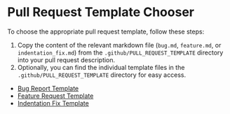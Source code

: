 # Pull Request Template Chooser

To choose the appropriate pull request template, follow these steps:

1. Copy the content of the relevant markdown file (`bug.md`, `feature.md`, or `indentation_fix.md`) from the `.github/PULL_REQUEST_TEMPLATE` directory into your pull request description.
2. Optionally, you can find the individual template files in the `.github/PULL_REQUEST_TEMPLATE` directory for easy access.

- [Bug Report Template](./PULL_REQUEST_TEMPLATE/bug.md)
- [Feature Request Template](./PULL_REQUEST_TEMPLATE/feature.md)
- [Indentation Fix Template](./PULL_REQUEST_TEMPLATE/indentation_fix.md)
